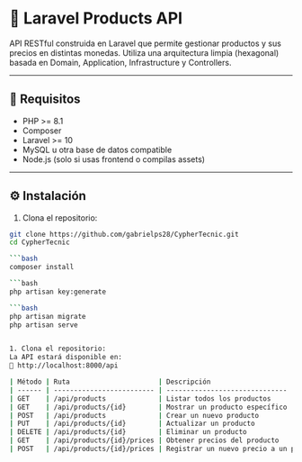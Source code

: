 # 🧪 Laravel Products API

API RESTful construida en Laravel que permite gestionar productos y sus precios en distintas monedas. Utiliza una arquitectura limpia (hexagonal) basada en Domain, Application, Infrastructure y Controllers.

---

## 🚀 Requisitos

- PHP >= 8.1
- Composer
- Laravel >= 10
- MySQL u otra base de datos compatible
- Node.js (solo si usas frontend o compilas assets)

---

## ⚙️ Instalación

1. Clona el repositorio:

```bash
git clone https://github.com/gabrielps28/CypherTecnic.git
cd CypherTecnic

```bash
composer install

```bash
php artisan key:generate

```bash
php artisan migrate
php artisan serve


1. Clona el repositorio:
La API estará disponible en:
📍 http://localhost:8000/api

| Método | Ruta                      | Descripción                             |
| ------ | ------------------------- | ------------------------------          |
| GET    | /api/products             | Listar todos los productos              |
| GET    | /api/products/{id}        | Mostrar un producto específico          |
| POST   | /api/products             | Crear un nuevo producto                 |
| PUT    | /api/products/{id}        | Actualizar un producto                  |
| DELETE | /api/products/{id}        | Eliminar un producto                    |
| GET    | /api/products/{id}/prices | Obtener precios del producto            |
| POST   | /api/products/{id}/prices | Registrar un nuevo precio a un producto |

